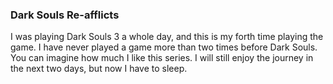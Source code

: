 ### Dark Souls Re-afflicts
I was playing Dark Souls 3 a whole day, and this is my forth time playing the game. I have never played a game more than two times before Dark Souls. You can imagine how much I like this series. I will still enjoy the journey in the next two days, but now I have to sleep.


